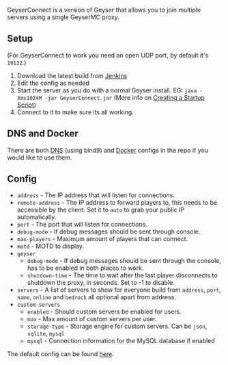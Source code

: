 GeyserConnect is a version of Geyser that allows you to join multiple servers using a single GeyserMC proxy.

## Setup
(For GeyserConnect to work you need an open UDP port, by default it's `19132`.)
1. Download the latest build from [Jenkins](https://ci.opencollab.dev/job/GeyserMC/job/GeyserConnect/job/master/)
2. Edit the config as needed
3. Start the server as you do with a normal Geyser install. EG: `java -Xms1024M -jar GeyserConnect.jar` (More info on [Creating a Startup Script](Creating-a-Startup-Script))
4. Connect to it to make sure its all working.

## DNS and Docker
There are both [DNS](https://github.com/GeyserMC/GeyserConnect/tree/master/bind9) (using bind9) and [Docker](https://github.com/GeyserMC/GeyserConnect/tree/master/docker) configs in the repo if you would like to use them.

## Config
* `address` - The IP address that will listen for connections.
* `remote-address` - The IP address to forward players to, this needs to be accessible by the client. Set it to `auto` to grab your public IP automatically.
* `port` - The port that will listen for connections.
* `debug-mode` - If debug messages should be sent through console.
* `max-players` - Maximum amount of players that can connect.
* `motd` - MOTD to display.
* `geyser`
  * `debug-mode` - If debug messages should be sent through the console, has to be enabled in both places to work.
  * `shutdown-time` - The time to wait after the last player disconnects to shutdown the proxy, in seconds. Set to -1 to disable.
* `servers` - A list of servers to show for everyone build from `address`, `port`, `name`, `online` and `bedrock` all optional apart from address.
* `custom-servers`
  * `enabled` - Should custom servers be enabled for users.
  * `max` - Max amount of custom servers per user.
  * `storage-type` - Storage engine for custom servers. Can be `json`, `sqlite`, `mysql`
  * `mysql` - Connection information for the MySQL database if enabled

The default config can be found [here](https://github.com/GeyserMC/GeyserConnect/blob/master/src/main/resources/config.yml).

